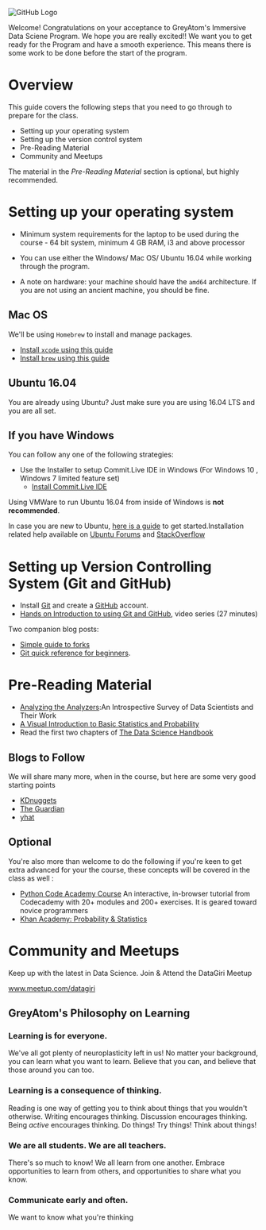 ![GitHub Logo](https://s3.ap-south-1.amazonaws.com/commit.live.images/GreyAtom--Immersive-data-science-engineering.jpg)

Welcome! Congratulations on your acceptance to GreyAtom's Immersive Data Sciene Program. We hope you are really excited!! We want you to get ready for the Program and have a smooth experience. This means there is some work to be done before the start of the program.

# Overview

This guide covers the following steps that you need to go through to prepare for the class.

* Setting up your operating system
* Setting up the version control system
* Pre-Reading Material
* Community and Meetups

The material in the *Pre-Reading Material* section is optional, but highly recommended.


# Setting up your operating system
* Minimum system requirements for the laptop to be used during the course - 64 bit system, minimum 4 GB RAM, i3 and above processor

* You can use either the Windows/ Mac OS/ Ubuntu 16.04 while working through the program.
* A note on hardware: your machine should have the `amd64` architecture. If you are not using an ancient machine, you should be fine.

## Mac OS

We'll be using `Homebrew` to install and manage packages.

* [Install `xcode` using this guide](https://www.howtogeek.com/211541/homebrew-for-os-x-easily-installs-desktop-apps-and-terminal-utilities/)
* [Install `brew` using this guide](https://brew.sh/)

## Ubuntu 16.04

You are already using Ubuntu? Just make sure you are using 16.04 LTS and you are all set.

## If you have Windows

You can follow any one of the following strategies:

* Use the Installer to setup Commit.Live IDE in Windows (For Windows 10 , Windows 7 limited feature set)
    - [Install Commit.Live IDE](https://github.com/greyatom-edu-tech/greyatom-ide/releases/download/v4.4.14/CommitLive.exe)


Using VMWare to run Ubuntu 16.04 from inside of Windows is **not recommended**.

In case you are new to Ubuntu, [here is a guide](http://www.omgubuntu.co.uk/2016/04/10-things-to-do-after-installing-ubuntu-16-04-lts) to get started.Installation related help available on [Ubuntu Forums](https://ubuntuforums.org/) and [StackOverflow](https://stackoverflow.com/)

# Setting up Version Controlling System (Git and GitHub)

* Install [Git](http://git-scm.com/book/en/v2/Getting-Started-Installing-Git) and create a [GitHub](https://github.com/) account.
* [Hands on Introduction to using Git and GitHub](https://www.youtube.com/playlist?list=PL5-da3qGB5IBLMp7LtN8Nc3Efd4hJq0kD), video series (27 minutes)

Two companion blog posts:
* [Simple guide to forks](http://www.dataschool.io/simple-guide-to-forks-in-github-and-git/)
* [Git quick reference for beginners](http://www.dataschool.io/git-quick-reference-for-beginners/).

# Pre-Reading Material

* [Analyzing the Analyzers](http://cdn.oreillystatic.com/oreilly/radarreport/0636920029014/Analyzing_the_Analyzers.pdf):An Introspective Survey of Data Scientists and Their Work
 * [A Visual Introduction to Basic Statistics and Probability](http://students.brown.edu/seeing-theory/)
* Read the first two chapters of [The Data Science Handbook](http://www.thedatasciencehandbook.com/get-the-book)

## Blogs to Follow

We will share many more, when in the course, but here are some very good starting points

* [KDnuggets](http://www.kdnuggets.com/)
* [The Guardian](https://www.theguardian.com/data)
* [yhat](http://blog.yhat.com/)

## Optional
You're also more than welcome to do the following if you're keen to get extra advanced for your the course, these concepts will be covered in the class as well :

* [Python Code Academy Course](https://www.codecademy.com/learn/python) An interactive, in-browser tutorial from Codecademy with 20+ modules and 200+ exercises. It is geared toward novice programmers
* [Khan Academy: Probability & Statistics](https://www.khanacademy.org/math/probability)


# Community and Meetups

Keep up with the latest in Data Science. Join & Attend the DataGiri Meetup

www.meetup.com/datagiri

## GreyAtom's Philosophy on Learning

### Learning is for everyone.
We've all got plenty of neuroplasticity left in us! No matter your background, you can learn what you want to learn. Believe that you can, and believe that those around you can too.
### Learning is a consequence of thinking.
Reading is one way of getting you to think about things that you wouldn't otherwise. Writing encourages thinking. Discussion encourages thinking. Being *active* encourages thinking. Do things! Try things! Think about things!
### We are all students. We are all teachers.
There's so much to know! We all learn from one another. Embrace opportunities to learn from others, and opportunities to share what you know.
### Communicate early and often.
We want to know what you're thinking

